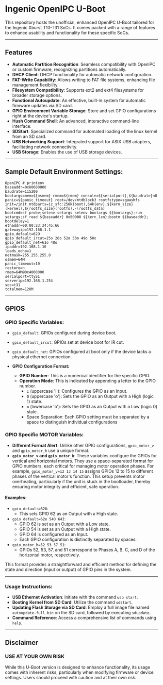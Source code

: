 # Ingenic OpenIPC U-Boot

This repository hosts the unofficial, enhanced OpenIPC U-Boot tailored for the Ingenic Xburst T10-T31 SoCs. It comes packed with a range of features to enhance usability and functionality for these specific SoCs.

---

## Features

- **Automatic Partition Recognition**: Seamless compatibility with OpenIPC or custom firmware, recognizing partitions automatically.
- **DHCP Client**: DHCP functionality for automatic network configuration.
- **FAT-Write Capability**: Allows writing to FAT file systems, enhancing file management flexibility.
- **Filesystem Compatibility**: Supports ext2 and ext4 filesystems for broader storage options.
- **Functional Autoupdate**: An effective, built-in system for automatic firmware updates via SD card.
- **GPIO Environment Variable Storage**: Store and set GPIO configurations right at the device's startup.
- **Hush Command Shell**: An advanced, interactive command-line interface.
- **SDStart**: Specialized command for automated loading of the linux kernel from an SD card.
- **USB Networking Support**: Integrated support for ASIX USB adapters, facilitating network connectivity.
- **USB Storage**: Enables the use of USB storage devices.

---

## Sample Default Environment Settings:
```
OpenIPC # printenv
baseaddr=0x80600000
baudrate=115200
bootargs=mem=${osmem} rmem=${rmem} console=${serialport},${baudrate}n8 panic=${panic_timeout} root=/dev/mtdblock3 rootfstype=squashfs init=/init mtdparts=jz_sfc:256k(boot),64k(env),${kern_size}(kernel),${rootfs_size}(rootfs),-(rootfs_data)
bootcmd=sf probe;setenv setargs setenv bootargs ${bootargs};run setargs;sf read ${baseaddr} 0x50000 ${kern_len};bootm ${baseaddr};
bootdelay=1
ethaddr=00:00:23:34:45:66
gatewayip=192.168.1.1
gpio_default=62O
gpio_default_ircut=25o 26o 52o 53o 49o 50o
gpio_default_net=61o 48o
ipaddr=192.168.1.10
loads_echo=1
netmask=255.255.255.0
osmem=64M
panic_timeout=10
restore=n
rmem=64M@0x4000000
serialport=ttyS1
serverip=192.168.1.254
soc=t31
totalmem=128M
```
---

## GPIOS

### GPIO Specific Variables:
- `gpio_default`: GPIOs configured during device boot.
- `gpio_default_ircut`: GPIOs set at device boot for IR cut.
- `gpio_default_net`: GPIOs configured at boot only if the device lacks a physical ethernet connection.

- **GPIO Configuration Format:**
  - **GPIO Number**: This is a numerical identifier for the specific GPIO.
  - **Operation Mode**: This is indicated by appending a letter to the GPIO number.
    - `I` (uppercase 'i'): Configures the GPIO as an Input.
    - `O` (uppercase 'o'): Sets the GPIO as an Output with a High (logic 1) state.
    - `o` (lowercase 'o'): Sets the GPIO as an Output with a Low (logic 0) state.
    - Space Separation: Each GPIO setting must be separated by a space to distinguish individual configurations

### GPIO Specific MOTOR Variables:
- **Different Format Alert**: Unlike other GPIO configurations, `gpio_motor_v` and `gpio_motor_h` use a unique format.
- **`gpio_motor_v` and `gpio_motor_h`**: These variables configure the GPIOs for vertical and horizontal motors. They use a space-separated format for GPIO numbers, each critical for managing motor operation phases. For example, `gpio_motor_v=12 13 14 15` assigns GPIOs 12 to 15 to different phases of the vertical motor's function. This setup prevents motor overheating, particularly if the unit is stuck in the bootloader, thereby ensuring motor integrity and efficient, safe operation.

#### Examples:
- `gpio_default=62O`:
  - This sets GPIO 62 as an Output with a High state.
- `gpio_default=62o 54O 64I`:
  - GPIO 62 is set as an Output with a Low state.
  - GPIO 54 is set as an Output with a High state.
  - GPIO 64 is configured as an Input.
  - Each GPIO configuration is distinctly separated by spaces.
- `gpio_motor_h=52 53 57 51`:
  - GPIOs 52, 53, 57, and 51 correspond to Phases A, B, C, and D of the horizontal motor, respectively.

This format provides a straightforward and efficient method for defining the state and direction (input or output) of GPIO pins in the system.

---

### Usage Instructions:

- **USB Ethernet Activation**: Initiate with the command `usb start`.
- **Booting Kernel from SD Card**: Utilize the command `sdstart`.
- **Updating Flash Storage via SD Card**: Employ a full image file named `autoupdate-full.bin` on the SD card, followed by executing `sdupdate`.
- **Command Reference**: Access a comprehensive list of commands using `help`.

---

## Disclaimer
### **USE AT YOUR OWN RISK**
While this U-Boot version is designed to enhance functionality, its usage comes with inherent risks, particularly when modifying firmware or device settings. Users should proceed with caution and at their own risk.
